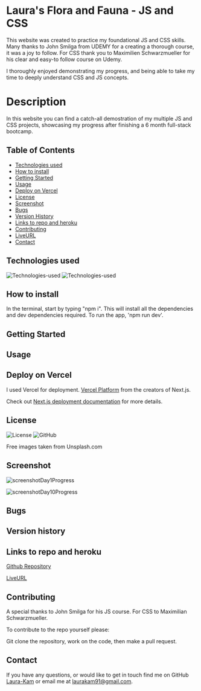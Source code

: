 # Laura's Flora and Fauna - JS and CSS

This website was created to practice my foundational JS and CSS skills. Many thanks to John Smilga from UDEMY for a creating a thorough course, it was a joy to follow. For CSS thank you to Maximilien Schwarzmueller for his clear and easy-to follow course on Udemy.

I thoroughly enjoyed demonstrating my progress, and being able to take my time to deeply understand CSS and JS concepts.

# Description

In this website you can find a catch-all demostration of my multiple JS and CSS projects, showcasing my progress after finishing a 6 month full-stack bootcamp.

## Table of Contents

- [Technologies used](#technologies-used)
- [How to install](#how-to-install)
- [Getting Started](#getting-started)
- [Usage](#usage)
- [Deploy on Vercel](#deploy-on-vercel)
- [License](#license)
- [Screenshot](#screenshot)
- [Bugs](#bugs)
- [Version History](#Version-history)
- [Links to repo and heroku](#links-to-repo-and-heroku)
- [Contributing](#contributing)
- [LiveURL](#liveurl)
- [Contact](#contact)

## Technologies used

![Technologies-used](https://img.shields.io/badge/-Git-F05032?logo=Git&logoColor=white)
![Technologies-used](https://img.shields.io/badge/-JavaScript-007396?logo=JavaScript&logoColor=white)

## How to install

In the terminal, start by typing "npm i". This will install all the dependencies and dev dependencies required. To run the app, 'npm run dev'.

## Getting Started

## Usage

## Deploy on Vercel

I used Vercel for deployment. [Vercel Platform](https://vercel.com/new?utm_medium=default-template&filter=next.js&utm_source=create-next-app&utm_campaign=create-next-app-readme) from the creators of Next.js.

Check out [Next.js deployment documentation](https://nextjs.org/docs/deployment) for more details.

## License

![License](https://img.shields.io/badge/license-MIT-blue.svg)
![GitHub](https://img.shields.io/badge/-GitHub-181717?logo=GitHub&logoColor=white)

Free images taken from Unsplash.com

## Screenshot

![screenshotDay1Progress](https://user-images.githubusercontent.com/104718053/236626909-dcf52795-970d-4474-9c7c-0e1ca5062e84.png)

![screenshotDay10Progress](https://user-images.githubusercontent.com/104718053/239733895-fb01dd25-ad82-43b3-a31f-58c20dc566de.png)

## Bugs

## Version history

## Links to repo and heroku

[Github Repository](https://github.com/Laura-Kam/laura-s-flora-and-fauna/)

[LiveURL]()

## Contributing

A special thanks to John Smilga for his JS course.
For CSS to Maximilian Schwarzmueller.

To contribute to the repo yourself please:

Git clone the repository, work on the code, then make a pull request.

## Contact

If you have any questions, or would like to get in touch find me on GitHub [Laura-Kam](https://github.com/Laura-Kam)
or email me at laurakam91@gmail.com.
